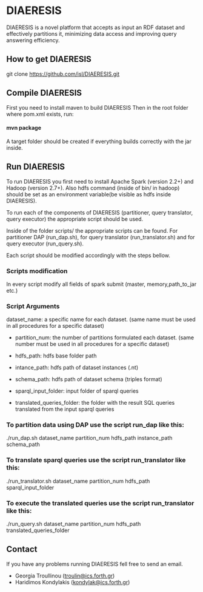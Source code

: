 # DIAERESIS
DIAERESIS is a novel platform that accepts as input an RDF dataset and effectively partitions it, minimizing data access and improving query answering efficiency.

## How to get DIAERESIS
git clone https://github.com/isl/DIAERESIS.git


## Compile DIAERESIS
First you need to install maven to build DIAERESIS Then in the root folder where pom.xml exists, run:

#### mvn package

A target folder should be created if everything builds correctly with the jar inside.

## Run DIAERESIS

To run DIAERESIS you first need to install Apache Spark (version 2.2+) and Hadoop (version 2.7+). Also hdfs command (inside of bin/ in hadoop) should be set as an environment variable(be visible as hdfs inside DIAERESIS).

To run each of the components of DIAERESIS (partitioner, query translator, query executor) the appropriate script should be used.

Inside of the folder scripts/ the appropriate scripts can be found. For partitioner DAP (run_dap.sh), for query translator (run_translator.sh) and for query executor (run_query.sh).

Each script should be modified accordingly with the steps bellow.

### Scripts modification

In every script modify all fields of spark submit (master, memory,path_to_jar etc.)

### Script Arguments

 dataset_name: a specific name for each dataset. (same name must be used in all procedures for a specific dataset)

* partition_num: the number of partitions formulated each dataset. (same number must be used in all procedures for a specific dataset)

* hdfs_path: hdfs base folder path

* intance_path: hdfs path of dataset instances (.nt)

* schema_path: hdfs path of dataset schema (triples format)

* sparql_input_folder: input folder of sparql queries

* translated_queries_folder: the folder with the result SQL queries translated from the input sparql queries

### To partition data using DAP use the script run_dap like this:

./run_dap.sh dataset_name partition_num hdfs_path instance_path schema_path

### To translate sparql queries use the script run_translator like this:

./run_translator.sh dataset_name partition_num hdfs_path sparql_input_folder

### To execute the translated queries use the script run_translator like this:

./run_query.sh  dataset_name partition_num hdfs_path translated_queries_folder

## Contact

If you have any problems running DIAERESIS fell free to send an email.
* Georgia Troullinou (troulin@ics.forth.gr)
* Haridimos Kondylakis (kondylak@ics.forth.gr)

